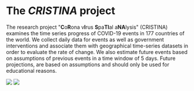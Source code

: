 # The *CRISTINA* project

The research project "**C**o**R**ona v**I**rus **S**pa**TI**al a**NA**lysis" (CRISTINA) examines the time series progress of COVID-19 events in 177 countries of the world. We collect daily data for events as well as government interventions and associate them with geographical time-series datasets in order to evaluate the rate of change. We also estimate future events based on assumptions of previous events in a time window of 5 days. Future projections, are based on assumptions and should only be used for educational reasons.

![](img/anim4.gif) ![](img/anim2.gif)
